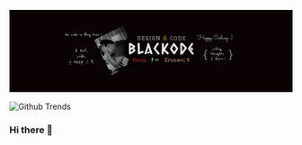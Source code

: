 ![Profile Header Image](assets/images/header.png)

<!-- Github Trends -->
![Github Trends](https://api.githubtrends.io/user/svg/blackode/repos?time_range=one_year&theme=dark)
### Hi there 👋

<!--
**blackode/blackode** is a ✨ _special_ ✨ repository because its `README.md` (this file) appears on your GitHub profile.

Here are some ideas to get you started:

- 🔭 I’m currently working on ...
- 🌱 I’m currently learning ...
- 👯 I’m looking to collaborate on ...
- 🤔 I’m looking for help with ...
- 💬 Ask me about ...
- 📫 How to reach me: ...
- 😄 Pronouns: ...
- ⚡ Fun fact: ...
-->
